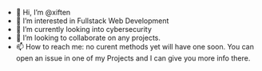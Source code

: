 - 👋 Hi, I’m @xiften
- 👀 I’m interested in Fullstack Web Development
- 🌱 I’m currently looking into cybersecurity 
- 💞️ I’m looking to collaborate on any projects.
- 📫 How to reach me: no curent methods yet will have one soon. You can open an issue in one of my Projects and I can give you more info there.
